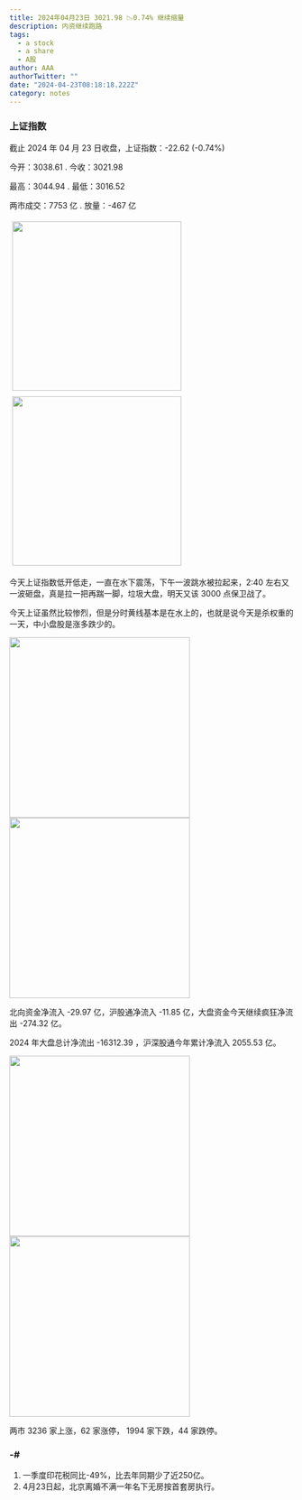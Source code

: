 ```yaml
---
title: 2024年04月23日 3021.98 📉0.74% 继续缩量
description: 内资继续跑路
tags:
  - a stock
  - a share
  - A股
author: AAA
authorTwitter: ""
date: "2024-04-23T08:18:18.222Z"
category: notes
---
```


### 上证指数

截止 2024 年 04 月 23 日收盘，上证指数：<span class="font-semibold text-g-5">-22.62 (-0.74%)</span>

今开：<span class="font-semibold text-g-5">3038.61 </span> . 今收：<span class="font-semibold text-g-5">3021.98 </span>

最高：<span class="font-semibold text-r-5">3044.94 </span> . 最低：<span class="font-semibold text-g-5">3016.52 </span>

两市成交：<span class="font-semibold">7753 亿</span> . 放量：<span class="font-semibold text-g-6">-467 亿</span>

<img src="/images/uploads/2024-04/20240423-zs-sh.png" style="width: 300px;display:inline-block;margin: 5px">
<img src="/images/uploads/2024-04/20240423-zs-sh-rk.png" style="width: 300px;display:inline-block;margin: 5px">

今天上证指数低开低走，一直在水下震荡，下午一波跳水被拉起来，2:40 左右又一波砸盘，真是拉一把再踹一脚，垃圾大盘，明天又该 3000 点保卫战了。

今天上证虽然比较惨烈，但是分时黄线基本是在水上的，也就是说今天是杀权重的一天，中小盘股是涨多跌少的。

<img src="/images/uploads/2024-04/20240423-zs-global.png" width="320">
<img src="/images/uploads/2024-04/20240423-zs-bs.png" width="320">

北向资金净流入 <span class="font-semibold text-g-5">-29.97 亿</span>，沪股通净流入 <span class="font-semibold text-g-5">-11.85 亿</span>，大盘资金今天继续疯狂净流出 <span class="font-semibold text-g-6">-274.32 亿</span>。

2024 年大盘总计净流出 <span class="font-semibold text-g-8">-16312.39 </span>，沪深股通今年累计净流入 <span class="font-semibold text-r-7">2055.53 </span>亿。

<img src="/images/uploads/2024-04/20240423-zs-as.png" width="320">
<img src="/images/uploads/2024-04/20240423-zs-zdtj.png" width="320">

两市 <span class="font-semibold text-r-6">3236</span> 家上涨，62 家涨停， <span class="text-g-6">1994</span> 家下跌，44 家跌停。

### -# 
1. 一季度印花税同比-49%，比去年同期少了近250亿。
2. 4月23日起，北京离婚不满一年名下无房按首套房执行。
